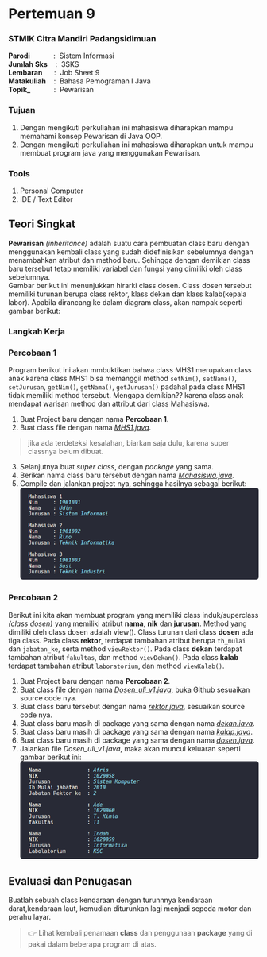 # Pertemuan 9

### STMIK Citra Mandiri Padangsidimuan

**Parodi**&nbsp;&nbsp;&nbsp;&nbsp;&nbsp;&nbsp;&nbsp;&nbsp;&nbsp;&nbsp;&nbsp;&nbsp;:&nbsp;&nbsp;Sistem Informasi <br>
**Jumlah Sks**&nbsp;&nbsp;&nbsp;&nbsp;:&nbsp;&nbsp;3SKS <br>
**Lembaran**&nbsp;&nbsp;&nbsp;&nbsp;&nbsp;&nbsp;:&nbsp;&nbsp;Job Sheet 9 <br>
**Matakuliah**&nbsp;&nbsp;&nbsp;&nbsp;:&nbsp;&nbsp;Bahasa Pemograman I Java<br>
**Topik_**&nbsp;&nbsp;&nbsp;&nbsp;&nbsp;&nbsp;&nbsp;&nbsp;&nbsp;&nbsp;&nbsp;&nbsp;:&nbsp;&nbsp;Pewarisan

### Tujuan

1. Dengan mengikuti perkuliahan ini mahasiswa diharapkan mampu memahami konsep Pewarisan di Java OOP.
2. Dengan mengikuti perkuliahan ini mahasiswa diharapkan untuk mampu membuat program java yang menggunakan Pewarisan.

### Tools

1. Personal Computer
2. IDE / Text Editor

## Teori Singkat

**Pewarisan** _(inheritance)_ adalah suatu cara pembuatan class baru dengan menggunakan kembali class yang sudah didefinisikan sebelumnya dengan menambahkan atribut dan method baru. Sehingga dengan demikian class baru tersebut tetap memiliki variabel dan fungsi yang dimiliki oleh class sebelumnya. <br>
Gambar berikut ini menunjukkan hirarki class dosen. Class dosen tersebut memiliki turunan berupa class rektor, klass dekan dan klass kalab(kepala labor). Apabila dirancang ke dalam diagram class, akan nampak seperti gambar berikut:

### Langkah Kerja

### Percobaan 1

Program berikut ini akan mmbuktikan bahwa class MHS1 merupakan class anak karena class MHS1 bisa memanggil method `setNim()`, `setNama()`, `setJurusan`, `getNim()`, `getNama()`, `getJurusan()` padahal pada class MHS1 tidak memiliki method tersebut. Mengapa demikian?? karena class anak mendapat warisan method dan attribut dari class Mahasiswa.
1. Buat Project baru dengan nama **Percobaan 1**.
2. Buat class file dengan nama [_MHS1.java_](https://github.com/Fajar-ab/Pemograman-Dasar-JAVA-SCM/blob/master/Pertemuan%2009/Percobaan%201/src/com/percobaan1/MHS1.java "Buka - Github").

>    jika ada terdeteksi kesalahan, biarkan saja dulu, karena super classnya belum dibuat.

3. Selanjutnya buat _super class_, dengan _package_ yang sama.
4. Berikan nama class baru tersebut dengan nama [_Mahasiswa.java_](https://github.com/Fajar-ab/Pemograman-Dasar-JAVA-SCM/blob/master/Pertemuan%2009/Percobaan%201/src/com/percobaan1/Mahasiswa.java "Buka - Github").
5. Compile dan jalankan project nya, sehingga hasilnya sebagai berikut: <br>
![Output - Percobaan 1](https://github.com/Fajar-ab/Pemograman-Dasar-JAVA-SCM/blob/master/Image/%23P09%20-%2001.png "Output - Percobaan 1")

### Percobaan 2

Berikut ini kita akan membuat program yang memiliki class induk/superclass _(class dosen)_ yang memiliki atribut **nama**, **nik** dan **jurusan**. Method yang dimiliki oleh class dosen adalah view(). Class turunan dari class **dosen** ada tiga class. Pada class **rektor**, terdapat tambahan atribut berupa `th_mulai` dan `jabatan_ke`, serta method `viewRektor()`. Pada class **dekan** terdapat tambahan atribut `fakultas`, dan method `viewDekan()`. Pada class **kalab** terdapat tambahan atribut `laboratorium`, dan method `viewKalab()`.

1. Buat Project baru dengan nama **Percobaan 2**.
2. Buat class file dengan nama [_Dosen_uli_v1.java_](https://github.com/Fajar-ab/Pemograman-Dasar-JAVA-SCM/blob/master/Pertemuan%2009/Percobaan%202/src/dosen_uli_v1/Dosen_uli_v1.java "Buka - Github"), buka Github sesuaikan source code nya.
3. Buat class baru tersebut dengan nama [_rektor.java_](https://github.com/Fajar-ab/Pemograman-Dasar-JAVA-SCM/blob/master/Pertemuan%2009/Percobaan%202/src/dosen_uli_v1/rektor.java "Buka - Github"), sesuaikan source code nya.
4. Buat class baru masih di package yang sama dengan nama [_dekan.java_](https://github.com/Fajar-ab/Pemograman-Dasar-JAVA-SCM/blob/master/Pertemuan%2009/Percobaan%202/src/dosen_uli_v1/dekan.java "Buka - Github").
5. Buat class baru masih di package yang sama dengan nama [_kalap.java_](https://github.com/Fajar-ab/Pemograman-Dasar-JAVA-SCM/blob/master/Pertemuan%2009/Percobaan%202/src/dosen_uli_v1/kalab.java "Buka - Github").
6. Buat class baru masih di package yang sama dengan nama [_dosen.java_](https://github.com/Fajar-ab/Pemograman-Dasar-JAVA-SCM/blob/master/Pertemuan%2009/Percobaan%202/src/dosen_uli_v1/dosen.java "Buka - Github").
7. Jalankan file _Dosen_uli_v1.java_, maka akan muncul keluaran seperti gambar berikut ini: <br>
![Output - Percobaan 1](https://github.com/Fajar-ab/Pemograman-Dasar-JAVA-SCM/blob/master/Image/%23P09%20-%2002.png "Output - Percobaan 1")

## Evaluasi dan Penugasan

Buatlah sebuah class kendaraan dengan turunnnya kendaraan darat,kendaraan laut, kemudian diturunkan lagi menjadi sepeda motor dan perahu layar.

> 👉 Lihat kembali penamaan **class** dan penggunaan **package** yang di pakai dalam beberapa program di atas.
